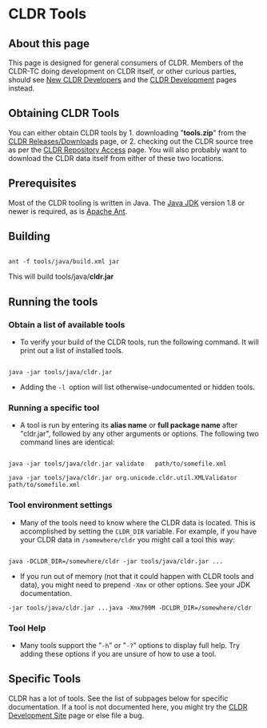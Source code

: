 # CLDR Tools

## About this page

This page is designed for general consumers of CLDR. Members of the CLDR-TC
doing development on CLDR itself, or other curious parties, should see [New CLDR
Developers](../development/new-cldr-developers/index.md) and the [CLDR
Development](../development/_index.md) pages instead.

## Obtaining CLDR Tools

You can either obtain CLDR tools by 1. downloading "**tools.zip**" from the
[CLDR Releases/Downloads](../index/downloads/index.md) page, or 2. checking out
the CLDR source tree as per the [CLDR Repository
Access](../development/cldr-repository-access/index.md) page. You will also
probably want to download the CLDR data itself from either of these two
locations.

## Prerequisites

Most of the CLDR tooling is written in Java. The [Java
JDK](http://www.oracle.com/technetwork/java/javase/downloads/index.html) version
1.8 or newer is required, as is [Apache Ant](http://ant.apache.org/).

## Building

```none

ant -f tools/java/build.xml jar

```

This will build tools/java/**cldr.jar**

## Running the tools

### Obtain a list of available tools

*   To verify your build of the CLDR tools, run the following command. It will
    print out a list of installed tools.

```none

java -jar tools/java/cldr.jar

```

*   Adding the `-l `option will list otherwise-undocumented or hidden tools.

### Running a specific tool

*   A tool is run by entering its **alias name** or **full package name** after
    "cldr.jar", followed by any other arguments or options.
    The following two command lines are identical:

```none

java -jar tools/java/cldr.jar validate   path/to/somefile.xml

java -jar tools/java/cldr.jar org.unicode.cldr.util.XMLValidator   path/to/somefile.xml

```

### Tool environment settings

*   Many of the tools need to know where the CLDR data is located. This is
    accomplished by setting the `CLDR_DIR` variable. For example, if you have
    your CLDR data in `/somewhere/cldr` you might call a tool this way:

```none

java -DCLDR_DIR=/somewhere/cldr -jar tools/java/cldr.jar ...

```

*   If you run out of memory (not that it could happen with CLDR tools and
    data), you might need to prepend `-Xmx` or other options. See your JDK
    documentation.

```none
-jar tools/java/cldr.jar ...java -Xmx700M -DCLDR_DIR=/somewhere/cldr 
```

### Tool Help

*   Many tools support the "`-h`" or "`-?`" options to display full help.
    Try adding these options if you are unsure of how to use a tool.

## Specific Tools

CLDR has a lot of tools. See the list of subpages below for specific
documentation. If a tool is not documented here, you might try the [CLDR
Development Site](../development/_index.md) page or else file a bug.
